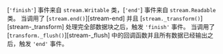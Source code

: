 [`'finish'`] 事件来自 `stream.Writable` 类，[`'end'`] 事件来自 `stream.Readable` 类。
当调用了 [`stream.end()`][stream-end] 并且 [`stream._transform()`][stream-_transform] 处理完全部数据块之后，触发 `'finish'` 事件。
当调用了 [`transform._flush()`][stream-_flush] 中的回调函数并且所有数据已经输出之后，触发 `'end'` 事件。

